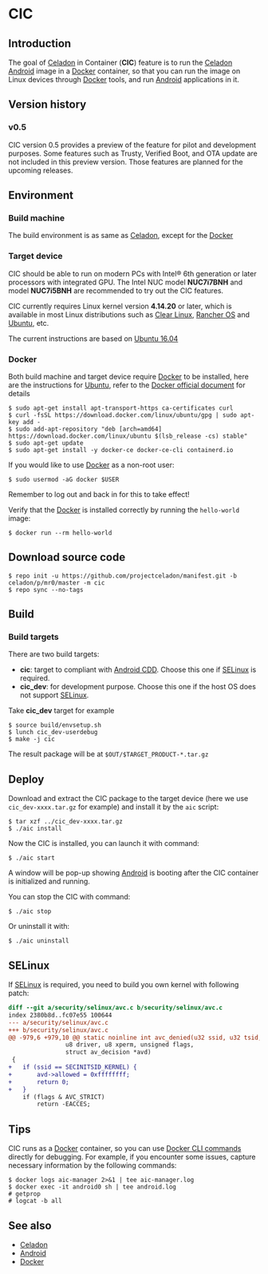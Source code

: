 # CIC

## Introduction

The goal of [Celadon](https://01.org/projectceladon) in Container (**CIC**) feature is to run the [Celadon](https://01.org/projectceladon) [Android](https://www.android.com/) image in a [Docker](https://www.docker.com/) container, so that you can run the image on Linux devices through [Docker](https://www.docker.com/) tools, and run [Android](https://www.android.com/) applications in it.

## Version history

### v0.5

CIC version 0.5 provides a preview of the feature for pilot and development purposes. Some features such as Trusty, Verified Boot, and OTA update are not included in this preview version. Those features are planned for the upcoming releases.

## Environment

### Build machine

The build environment is as same as [Celadon](https://01.org/projectceladon/documentation/getting_started/build-source#set-up-the-development-environment), except for the [Docker](https://www.docker.com/)

### Target device

CIC should be able to run on modern PCs with Intel® 6th generation or later processors with integrated GPU. The Intel NUC model **NUC7i7BNH** and model **NUC7i5BNH** are recommended to try out the CIC features.

CIC currently requires Linux kernel version **4.14.20** or later, which is available in most Linux distributions such as [Clear Linux](https://clearlinux.org/), [Rancher OS](https://rancher.com/rancher-os/) and [Ubuntu](https://ubuntu.com/), etc.

The current instructions are based on [Ubuntu 16.04](http://releases.ubuntu.com/xenial/)

### Docker

Both build machine and target device require [Docker](https://www.docker.com/) to be installed, here are the instructions for [Ubuntu](https://ubuntu.com/), refer to the [Docker official document](https://docs.docker.com/install/) for details

    $ sudo apt-get install apt-transport-https ca-certificates curl
    $ curl -fsSL https://download.docker.com/linux/ubuntu/gpg | sudo apt-key add -
    $ sudo add-apt-repository "deb [arch=amd64] https://download.docker.com/linux/ubuntu $(lsb_release -cs) stable"
    $ sudo apt-get update
    $ sudo apt-get install -y docker-ce docker-ce-cli containerd.io

If you would like to use [Docker](https://www.docker.com/) as a non-root user:

    $ sudo usermod -aG docker $USER

Remember to log out and back in for this to take effect!

Verify that the [Docker](https://www.docker.com/) is installed correctly by running the `hello-world` image:

    $ docker run --rm hello-world

## Download source code

    $ repo init -u https://github.com/projectceladon/manifest.git -b celadon/p/mr0/master -m cic
    $ repo sync --no-tags

## Build

### Build targets

There are two build targets:

* **cic**: target to compliant with [Android CDD](https://source.android.com/compatibility/cdd). Choose this one if [SELinux](https://github.com/SELinuxProject) is required.
* **cic_dev**: for development purpose. Choose this one if the host OS does not support [SELinux](https://github.com/SELinuxProject).

Take **cic_dev** target for example

    $ source build/envsetup.sh
    $ lunch cic_dev-userdebug
    $ make -j cic

The result package will be at `$OUT/$TARGET_PRODUCT-*.tar.gz`

## Deploy

Download and extract the CIC package to the target device (here we use `cic_dev-xxxx.tar.gz` for example) and install it by the `aic` script:

    $ tar xzf ../cic_dev-xxxx.tar.gz
    $ ./aic install

Now the CIC is installed, you can launch it with command:

    $ ./aic start

A window will be pop-up showing [Android](https://www.android.com/) is booting after the CIC container is initialized and running.

You can stop the CIC with command:

    $ ./aic stop

Or uninstall it with:

    $ ./aic uninstall

## SELinux

If [SELinux](https://github.com/SELinuxProject) is required, you need to build you own kernel with following patch:

```patch
diff --git a/security/selinux/avc.c b/security/selinux/avc.c
index 2380b8d..fc07e55 100644
--- a/security/selinux/avc.c
+++ b/security/selinux/avc.c
@@ -979,6 +979,10 @@ static noinline int avc_denied(u32 ssid, u32 tsid,
 				u8 driver, u8 xperm, unsigned flags,
 				struct av_decision *avd)
 {
+	if (ssid == SECINITSID_KERNEL) {
+		avd->allowed = 0xffffffff;
+		return 0;
+	}
 	if (flags & AVC_STRICT)
 		return -EACCES;
```

## Tips

CIC runs as a [Docker](https://www.docker.com/) container, so you can use [Docker CLI commands](https://docs.docker.com/engine/reference/commandline/cli) directly for debugging. For example, if you encounter some issues, capture necessary information by the following commands:

    $ docker logs aic-manager 2>&1 | tee aic-manager.log
    $ docker exec -it android0 sh | tee android.log
    # getprop
    # logcat -b all

## See also

* [Celadon](https://01.org/projectceladon)
* [Android](https://www.android.com/)
* [Docker](https://www.docker.com/)
